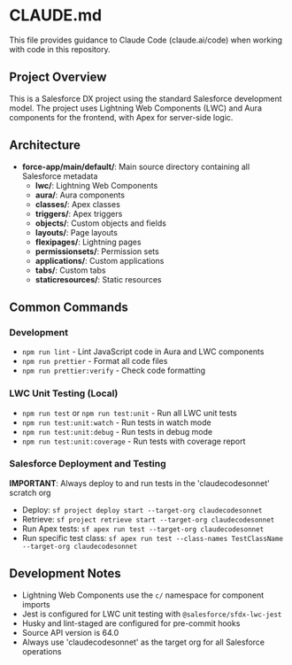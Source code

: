 # CLAUDE.md

This file provides guidance to Claude Code (claude.ai/code) when working with code in this repository.

## Project Overview

This is a Salesforce DX project using the standard Salesforce development model. The project uses Lightning Web Components (LWC) and Aura components for the frontend, with Apex for server-side logic.

## Architecture

- **force-app/main/default/**: Main source directory containing all Salesforce metadata
  - **lwc/**: Lightning Web Components 
  - **aura/**: Aura components
  - **classes/**: Apex classes
  - **triggers/**: Apex triggers  
  - **objects/**: Custom objects and fields
  - **layouts/**: Page layouts
  - **flexipages/**: Lightning pages
  - **permissionsets/**: Permission sets
  - **applications/**: Custom applications
  - **tabs/**: Custom tabs
  - **staticresources/**: Static resources

## Common Commands

### Development
- `npm run lint` - Lint JavaScript code in Aura and LWC components
- `npm run prettier` - Format all code files
- `npm run prettier:verify` - Check code formatting

### LWC Unit Testing (Local)
- `npm run test` or `npm run test:unit` - Run all LWC unit tests
- `npm run test:unit:watch` - Run tests in watch mode
- `npm run test:unit:debug` - Run tests in debug mode
- `npm run test:unit:coverage` - Run tests with coverage report

### Salesforce Deployment and Testing
**IMPORTANT**: Always deploy to and run tests in the 'claudecodesonnet' scratch org

- Deploy: `sf project deploy start --target-org claudecodesonnet`
- Retrieve: `sf project retrieve start --target-org claudecodesonnet`
- Run Apex tests: `sf apex run test --target-org claudecodesonnet`
- Run specific test class: `sf apex run test --class-names TestClassName --target-org claudecodesonnet`

## Development Notes

- Lightning Web Components use the `c/` namespace for component imports
- Jest is configured for LWC unit testing with `@salesforce/sfdx-lwc-jest`
- Husky and lint-staged are configured for pre-commit hooks
- Source API version is 64.0
- Always use 'claudecodesonnet' as the target org for all Salesforce operations